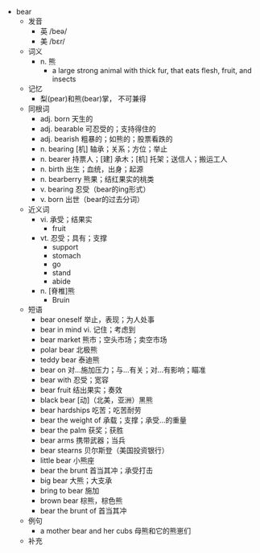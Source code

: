 - bear
  - 发音
    - 英 /beə/
    - 美 /bɛr/
  - 词义
    - n. 熊
      - a large strong animal with thick fur, that eats flesh, fruit, and insects
  - 记忆
    - 梨(pear)和熊(bear)掌， 不可兼得
  - 同根词
    - adj. born 天生的
    - adj. bearable 可忍受的；支持得住的
    - adj. bearish 粗暴的；如熊的；股票看跌的
    - n. bearing [机] 轴承；关系；方位；举止
    - n. bearer 持票人；[建] 承木；[机] 托架；送信人；搬运工人
    - n. birth 出生；血统，出身；起源
    - n. bearberry 熊果；结红果实的桃类
    - v. bearing 忍受（bear的ing形式）
    - v. born 出世（bear的过去分词）
  - 近义词
    - vi. 承受；结果实
      - fruit
    - vt. 忍受；具有；支撑
      - support
      - stomach
      - go
      - stand
      - abide
    - n. [脊椎]熊
      - Bruin
  - 短语
    - bear oneself 举止，表现；为人处事
    - bear in mind vi. 记住；考虑到
    - bear market 熊市；空头市场；卖空市场
    - polar bear 北极熊
    - teddy bear 泰迪熊
    - bear on 对…施加压力；与…有关；对…有影响；瞄准
    - bear with 忍受；宽容
    - bear fruit 结出果实；奏效
    - black bear [动]（北美，亚洲）黑熊
    - bear hardships 吃苦；吃苦耐劳
    - bear the weight of 承载；支撑；承受…的重量
    - bear the palm 获奖；获胜
    - bear arms 携带武器；当兵
    - bear stearns 贝尔斯登（美国投资银行）
    - little bear 小熊座
    - bear the brunt 首当其冲；承受打击
    - big bear 大熊；大支承
    - bring to bear 施加
    - brown bear 棕熊，棕色熊
    - bear the brunt of 首当其冲
  - 例句
    - a mother bear and her cubs 母熊和它的熊崽们
  - 补充